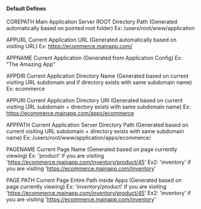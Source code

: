 #### Default Defines
COREPATH
Main Application Server ROOT Directory Path
(Generated automatically based on pointed root folder)
Ex: /users/root/www/application

APPURL
Current Application URL
(Generated automatically based on visiting URL)
Ex: https://ecommerce.mainapp.com/

APPNAME
Current Application
(Generated from Application Config)
Ex: "The Amazing App"

APPDIR
Current Application Directory Name
(Generated based on current visiting URL subdomain and if directory exists with same subdomain name)
Ex: ecommerce

APPURI
Current Application Directory URI
(Generated based on current visiting URL subdomain + directory exists with same subdomain name)
Ex: https://ecommerce.mainapp.com/apps/ecommerce

APPPATH
Current Application Server Directory Path
(Generated based on current visiting URL subdomain + directory exists with same subdomain name)
Ex: /users/root/www/application/apps/ecommerce/

PAGENAME
Current Page Name
(Generated based on page currently viewing)
Ex: 'product' if you are visiting 'https://ecommerce.mainapp.com/inventory/product/45'
Ex2: 'inventory' if you are visiting 'https://ecommerce.mainapp.com/inventory'

PAGE PATH
Current Page Entire Path inside Apps
(Generated based on page currently viewing)
Ex: 'inventory/product' if you are visiting 'https://ecommerce.mainapp.com/inventory/product/45'
Ex2: 'inventory' if you are visiting 'https://ecommerce.mainapp.com/inventory'
